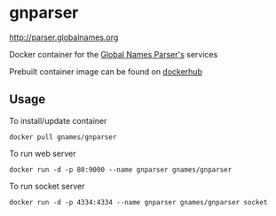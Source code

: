 # gnparser

http://parser.globalnames.org

Docker container for the [Global Names Parser's][gnparser] services

Prebuilt container image can be found on [dockerhub]

Usage
-----

To install/update container

```
docker pull gnames/gnparser
```

To run web server

```
docker run -d -p 80:9000 --name gnparser gnames/gnparser
```

To run socket server

```
docker run -d -p 4334:4334 --name gnparser gnames/gnparser socket
```

[dockerhub]: https://hub.docker.com/r/gnames/gnparser/
[gnparser]: https://github.com/GlobalNamesArchitecture/gnparser
